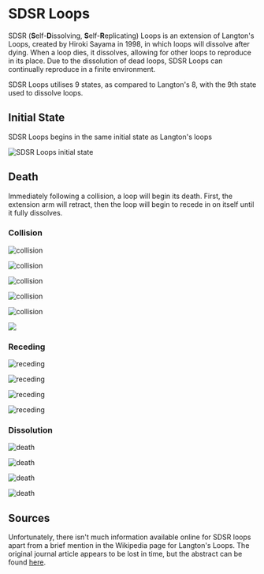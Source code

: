 # SDSR Loops
SDSR (**S**elf-**D**issolving, **S**elf-**R**eplicating) Loops is an extension of Langton's Loops, created by Hiroki Sayama in 1998, in which loops will dissolve after dying. When a loop dies, it dissolves, allowing for other loops to reproduce in its place. Due to the dissolution of dead loops, SDSR Loops can continually reproduce in a finite environment.

SDSR Loops utilises 9 states, as compared to Langton's 8, with the 9th state used to dissolve loops.

## Initial State
SDSR Loops begins in the same initial state as Langton's loops

![SDSR Loops initial state](images/initial_state.png) 

## Death

Immediately following a collision, a loop will begin its death. First, the extension arm will retract, then the loop will begin to recede in on itself until it fully dissolves. 

### Collision

![collision](images/collision_0.png) 

![collision](images/collision_1.png) 

![collision](images/collision_2.png) 

![collision](images/collision_3.png) 

![collision](images/collision_4.png) 

![](images/collision_5.png) 

### Receding

![receding](images/recede_0.png) 

![receding](images/recede_1.png) 

![receding](images/recede_2.png) 

![receding](images/recede_3.png) 

### Dissolution

![death](images/death_0.png) 

![death](images/death_1.png) 

![death](images/death_2.png) 

![death](images/death_3.png)

## Sources

Unfortunately, there isn't much information available online for SDSR loops apart from a brief mention in the Wikipedia page for Langton's Loops. The original journal article appears to be lost in time, but the abstract can be found [here](http://interjournal.org/manuscript_abstract.php?2404).

